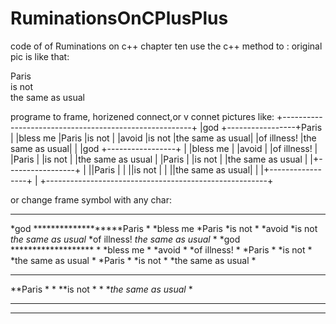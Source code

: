 # RuminationsOnCPlusPlus
code of of Ruminations on c++ chapter ten
use the c++ method to :
original pic is like that:

Paris            
is not           
the same as usual

programe to frame, horizened connect,or v connet pictures
like:
+-------------------------------------------------------+
|god                +-----------------+Paris            |
|bless me           |Paris            |is not           |
|avoid              |is not           |the same as usual|
|of illness!        |the same as usual|                 |
|god                +-----------------+                 |
|bless me                                               |
|avoid                                                  |
|of illness!                                            |
|Paris                                                  |
|is not                                                 |
|the same as usual                                      |
|Paris                                                  |
|is not                                                 |
|the same as usual                                      |
|+-----------------+                                    |
||Paris            |                                    |
||is not           |                                    |
||the same as usual|                                    |
|+-----------------+                                    |
+-------------------------------------------------------+

or change frame symbol with any char:
*********************************************************
*god                *******************Paris            *
*bless me           *Paris            *is not           *
*avoid              *is not           *the same as usual*
*of illness!        *the same as usual*                 *
*god                *******************                 *
*bless me                                               *
*avoid                                                  *
*of illness!                                            *
*Paris                                                  *
*is not                                                 *
*the same as usual                                      *
*Paris                                                  *
*is not                                                 *
*the same as usual                                      *
********************                                    *
**Paris            *                                    *
**is not           *                                    *
**the same as usual*                                    *
********************                                    *
*********************************************************
